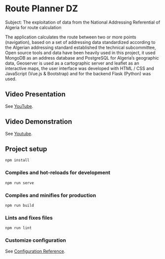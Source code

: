 # Route Planner DZ

Subject: The exploitation of data from the National Addressing Referential of Algeria for route calculation

The application calculates the route between two or more points (navigation), based on a set of addressing data standardized according to the Algerian addressing standard established the technical subcommittee, Open source tools and data have been heavily used in this project, it used MongoDB as an address database and PostgreSQL for Algeria’s geographic data, Geoserver is used as a cartographic server and leaflet as an interactive maps, the user interface was developed with HTML / CSS and JavaScript (Vue.js & Bootstrap) and for the backend Flask (Python) was used.

## Video Presentation

See  [YouTube](https://youtu.be/Y4qvHrP1zcg).

## Video Demonstration

See  [Youtube](https://youtu.be/lK-QNuu5a5I).

## Project setup
```
npm install
```

### Compiles and hot-reloads for development
```
npm run serve
```

### Compiles and minifies for production
```
npm run build
```

### Lints and fixes files
```
npm run lint
```

### Customize configuration
See [Configuration Reference](https://cli.vuejs.org/config/).

